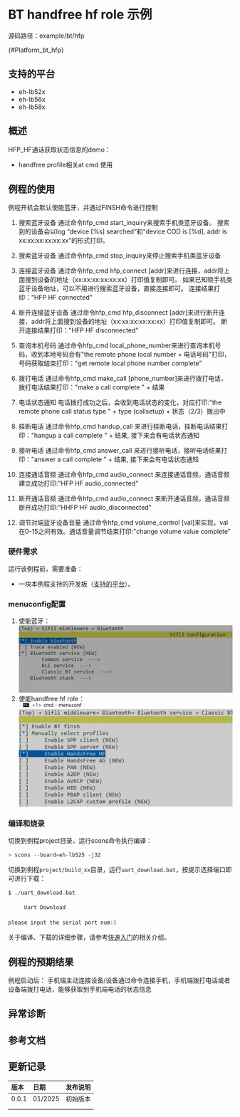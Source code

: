 # BT handfree hf role 示例

源码路径：example/bt/hfp

{#Platform_bt_hfp}
## 支持的平台
<!-- 支持哪些板子和芯片平台 -->
+ eh-lb52x
+ eh-lb56x
+ eh-lb58x

## 概述
<!-- 例程简介 -->
HFP_HF通话获取状态信息的demo：
+ handfree profile相关at cmd 使用


## 例程的使用
<!-- 说明如何使用例程，比如连接哪些硬件管脚观察波形，编译和烧写可以引用相关文档。
对于rt_device的例程，还需要把本例程用到的配置开关列出来，比如PWM例程用到了PWM1，需要在onchip菜单里使能PWM1 -->
例程开机会默认使能蓝牙，并通过FINSH命令进行控制
1. 搜索蓝牙设备
通过命令hfp_cmd start_inquiry来搜索手机类蓝牙设备。
搜索到的设备会以log “device [%s] searched”和“device COD is [%d], addr is xx:xx:xx:xx:xx:xx”的形式打印。

2. 搜索蓝牙设备
通过命令hfp_cmd stop_inquiry来停止搜索手机类蓝牙设备

3. 连接蓝牙设备
通过命令hfp_cmd hfp_connect [addr]来进行连接，addr将上面搜到设备的地址（xx:xx:xx:xx:xx:xx）打印值复制即可。
如果已知晓手机类蓝牙设备地址，可以不用进行搜索蓝牙设备，直接连接即可。
连接结果打印："HFP HF connected"

4. 断开连接蓝牙设备
通过命令hfp_cmd hfp_disconnect [addr]来进行断开连接，addr将上面搜到设备的地址（xx:xx:xx:xx:xx:xx）打印值复制即可。
断开连接结果打印："HFP HF disconnected"

5. 查询本机号码
通过命令hfp_cmd local_phone_number来进行查询本机号码，收到本地号码会有"the remote phone local number + 电话号码"打印，
号码获取结束打印："get remote local phone number complete"

6. 拨打电话
通过命令hfp_cmd make_call [phone_number]来进行拨打电话，拨打电话结果打印："make a call complete " + 结果

7. 电话状态通知
电话拨打成功之后，会收到电话状态的变化，对应打印:"the remote phone call status type " + type (callsetup) + 状态（2/3）拨出中

8. 挂断电话
通过命令hfp_cmd handup_call 来进行挂断电话，挂断电话结果打印："hangup a call complete " + 结果, 接下来会有电话状态通知

9. 接听电话
通过命令hfp_cmd answer_call 来进行接听电话，接听电话结果打印："answer a call complete  " + 结果, 接下来会有电话状态通知

10. 连接通话音频
通过命令hfp_cmd audio_connect 来连接通话音频，通话音频建立成功打印:"HFP HF audio_connected"

11. 断开通话音频
通过命令hfp_cmd audio_connect 来断开通话音频，通话音频断开成功打印:"HHFP HF audio_disconnected"

12. 调节对端蓝牙设备音量
通过命令hfp_cmd volume_control [val]来实现，val在0-15之间有效。通话音量调节结束打印:"change volume value complete"


### 硬件需求
运行该例程前，需要准备：
+ 一块本例程支持的开发板（[支持的平台](#Platform_bt_hfp)）。

### menuconfig配置
1. 使能蓝牙：
![BLUETOOTH](./assets/mc_bluetooth.png)
2. 使能handfree hf role：
![HandFree HF](./assets/mc_bt_handfree_hf.png)

### 编译和烧录
切换到例程project目录，运行scons命令执行编译：
```c
> scons --board=eh-lb525 -j32
```
切换到例程`project/build_xx`目录，运行`uart_download.bat`，按提示选择端口即可进行下载：
```c
$ ./uart_download.bat

     Uart Download

please input the serial port num:5
```
关于编译、下载的详细步骤，请参考[快速入门](/quickstart/get-started-gcc.md)的相关介绍。

## 例程的预期结果
<!-- 说明例程运行结果，比如哪几个灯会亮，会打印哪些log，以便用户判断例程是否正常运行，运行结果可以结合代码分步骤说明 -->
例程启动后：
手机端主动连接设备/设备通过命令连接手机，手机端拨打电话或者设备端拨打电话，能够获取到手机端电话的状态信息

## 异常诊断


## 参考文档
<!-- 对于rt_device的示例，rt-thread官网文档提供的较详细说明，可以在这里添加网页链接，例如，参考RT-Thread的[RTC文档](https://www.rt-thread.org/document/site/#/rt-thread-version/rt-thread-standard/programming-manual/device/rtc/rtc) -->

## 更新记录
|版本 |日期   |发布说明 |
|:---|:---|:---|
|0.0.1 |01/2025 |初始版本 |
| | | |
| | | |
